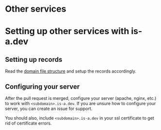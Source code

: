 # Other services
# Setting up other services with is-a.dev

## Setting up records
Read the [domain file structure](/docs/domain-structure) and setup the records accordingly.

## Configuring your server
After the pull request is merged, configure your server (apache, nginx, etc.) to work with `<subdomain>.is-a.dev`. If you are unsure how to configure your server, you can create an issue for support.

You should also, include `<subdomain>.is-a.dev` in your ssl certificate to get rid of certificate errors.